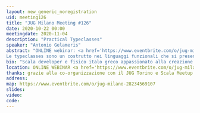 ```yaml
---
layout: new_generic_noregistration
uid: meeting126
title: "JUG Milano Meeting #126"
date: 2020-10-22 00:00
meetingdate: 2020-11-04
description: "Practical Typeclasses"
speaker: "Antonio Gelameris"
abstract: "ONLINE webinar: <a href='https://www.eventbrite.com/o/jug-milano-28234569107'>registrati su eventbrite</a><br/><br/>
Le typeclasses sono un costrutto nei linguaggi funzionali che si presenta come soluzione alternativa all'ereditarietà per risolvere il problema del polimorfismo ad-hoc. Presentate per la prima volta da Philip Wadler nel suo paper 'How to make ad-hoc polymorphism less ad hoc' con un'implementazione per Haskell, le typeclasses sono ora presenti nativamente e utilizzate in molti linguaggi funzionali (e non). In Scala le typeclasses non sono una feature del linguaggio ma é possibile introdurle come 'design pattern', nella presentazione vedremo come introdurle, che tipo di problemi abitualmente risolve, librerie che permettono di definirle e librerie che ne fanno un uso intensivo, partendo da un esempio applicativo in Java per arrivare alla semplice soluzione in Scala."
bio: "Scala developer e fisico italo greco appassionato alla creazione di soluzioni eleganti (non necessariamente utili :]). Dopo un esordio nel mondo di Java come sviluppatore di backend per diverse società approda al mondo di Scala per non abbandonarlo più. Attualmente lavora come Data Architect e Scala Developer nel gruppo di Data Platform di lastminute.com, dove realizza applicazioni distribuite data intensive per il trasporto e lo stoccaggio di dati in real time da e verso diverse sorgenti."
location: ONLINE WEBINAR <a href='https://www.eventbrite.com/o/jug-milano-28234569107'>registrati su eventbrite</a>
thanks: grazie alla co-organizzazione con il JUG Torino e Scala Meetup
address: 
map: https://www.eventbrite.com/o/jug-milano-28234569107
slides: 
video:
code:  
---
```


